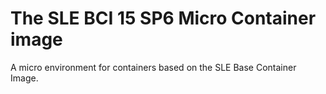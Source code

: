 # The SLE BCI 15 SP6 Micro Container image

A micro environment for containers based on the SLE Base Container Image.
